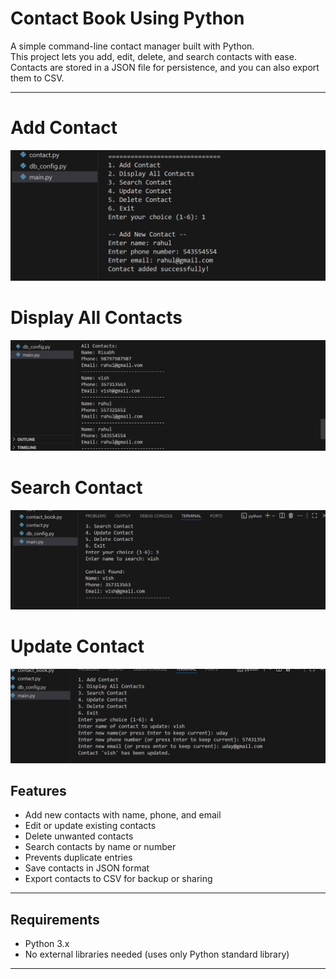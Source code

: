 # Contact Book Using Python

A simple command-line contact manager built with Python.  
This project lets you add, edit, delete, and search contacts with ease.  
Contacts are stored in a JSON file for persistence, and you can also export them to CSV.

---

# Add Contact
![Contact Book Screenshot](https://raw.githubusercontent.com/Jayesh-dev-glitch/Contact-Book-Using-Python/main/Screenshot%202025-09-04%20125131.png)
# Display All Contacts
![Contact Book Screenshot](https://raw.githubusercontent.com/Jayesh-dev-glitch/Contact-Book-Using-Python/main/Screenshot%202025-09-04%20125208.png)
# Search Contact
![Contact Book Screenshot](https://raw.githubusercontent.com/Jayesh-dev-glitch/Contact-Book-Using-Python/main/Screenshot%202025-09-04%20125244.png)
# Update Contact
![Contact Book Screenshot](https://raw.githubusercontent.com/Jayesh-dev-glitch/Contact-Book-Using-Python/main/Screenshot%202025-09-04%20125338.png)



## Features

- Add new contacts with name, phone, and email  
- Edit or update existing contacts  
- Delete unwanted contacts  
- Search contacts by name or number  
- Prevents duplicate entries  
- Save contacts in JSON format  
- Export contacts to CSV for backup or sharing  

---

## Requirements

- Python 3.x  
- No external libraries needed (uses only Python standard library)

---

